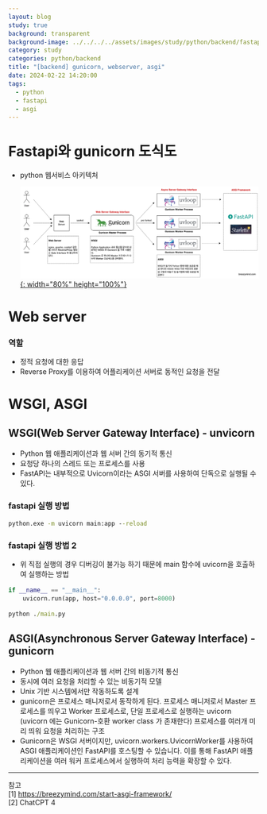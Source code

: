 ```yaml
---
layout: blog
study: true
background: transparent
background-image: ../../../../assets/images/study/python/backend/fastapi.png
category: study
categories: python/backend
title: "[backend] gunicorn, webserver, asgi"
date: 2024-02-22 14:20:00
tags:
  - python
  - fastapi
  - asgi
---
```


# Fastapi와 gunicorn 도식도

- python 웹서비스 아키텍처

  [![](../../../../assets/images/study/python/backend/fastapi.png){: width="80%" height="100%"}](../../../../assets/images/study/python/backend/fastapi.png)
  

# Web server

### 역할

- 정적 요청에 대한 응답
- Reverse Proxy를 이용하여 어플리케이션 서버로 동적인 요청을 전달

# WSGI, ASGI

## WSGI(Web Server Gateway Interface) - unvicorn

- Python 웹 애플리케이션과 웹 서버 간의 동기적 통신
- 요청당 하나의 스레드 또는 프로세스를 사용
- FastAPI는 내부적으로 Uvicorn이라는 ASGI 서버를 사용하여 단독으로 실행될 수 있다.

### fastapi 실행 방법

```cmd
python.exe -m uvicorn main:app --reload
```

### fastapi 실행 방법 2

- 위 직접 실행의 경우 디버깅이 불가능 하기 때문에 main 함수에 uvicorn을 호출하여 실행하는 방법

```python
if __name__ == "__main__":
    uvicorn.run(app, host="0.0.0.0", port=8000)
```

```cmd
python ./main.py
```

## ASGI(Asynchronous Server Gateway Interface) - gunicorn

- Python 웹 애플리케이션과 웹 서버 간의 비동기적 통신
- 동시에 여러 요청을 처리할 수 있는 비동기적 모델
- Unix 기반 시스템에서만 작동하도록 설계
- gunicorn은 프로세스 매니저로서 동작하게 된다. 프로세스 매니저로서 Master 프로세스를 띄우고 Worker 프로세스로, 단일 프로세스로 실행하는 uvicorn  (uvicorn 에는 Gunicorn-호환
  worker class 가 존재한다) 프로세스를 여러개 미리 띄워 요청을 처리하는 구조
- Gunicorn은 WSGI 서버이지만, uvicorn.workers.UvicornWorker를 사용하여 ASGI 애플리케이션인 FastAPI를 호스팅할 수 있습니다. 이를 통해 FastAPI 애플리케이션을 여러
  워커 프로세스에서 실행하여 처리 능력을 확장할 수 있다.

---
참고  
[1] https://breezymind.com/start-asgi-framework/  
[2] ChatCPT 4
